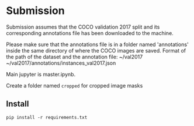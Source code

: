 # Submission

Submission assumes that the COCO validation 2017 split and its corresponding annotations file has been downloaded to the machine.

Please make sure that the annotations file is in a folder named 'annotations' inside the same directory of where the COCO images are saved.
Format of the path of the dataset and the annotation file:
~/val2017
~/val2017/annotations/instances_val2017.json

Main jupyter is master.ipynb.

Create a folder named `cropped` for cropped image masks

## Install

```
pip install -r requirements.txt
```

